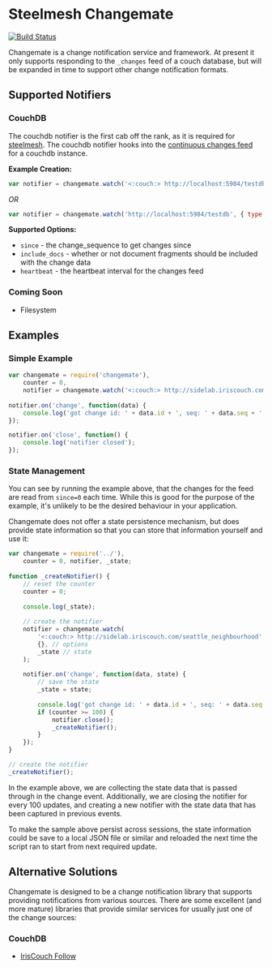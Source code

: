 # Steelmesh Changemate

<a href="http://travis-ci.org/#!/steelmesh/changemate"><img src="https://secure.travis-ci.org/steelmesh/changemate.png" alt="Build Status"></a>

Changemate is a change notification service and framework. At present it only supports responding to the `_changes` feed of a couch database, but will be expanded in time to support other change notification formats.

## Supported Notifiers

### CouchDB

The couchdb notifier is the first cab off the rank, as it is required for [steelmesh](https://github.com/steelmesh/steelmesh).  The couchdb notifier hooks into the [continuous changes feed](http://wiki.apache.org/couchdb/HTTP_Document_API#A_changes) for a couchdb instance.

__Example Creation:__

```js
var notifier = changemate.watch('<:couch:> http://localhost:5984/testdb');
```

_OR_

```js
var notifier = changemate.watch('http://localhost:5984/testdb', { type: 'couch' });
```

__Supported Options:__

- `since` - the change_sequence to get changes since
- `include_docs` - whether or not document fragments should be included with the change data
- `heartbeat` - the heartbeat interval for the changes feed

### Coming Soon

- Filesystem

## Examples

### Simple Example

```js
var changemate = require('changemate'),
    counter = 0,
    notifier = changemate.watch('<:couch:> http://sidelab.iriscouch.com/seattle_neighbourhood');
    
notifier.on('change', function(data) {
    console.log('got change id: ' + data.id + ', seq: ' + data.seq + ', counter: ' + (++counter));
});

notifier.on('close', function() {
    console.log('notifier closed');
});
```

### State Management

You can see by running the example above, that the changes for the feed are read from `since=0` each time.  While this is good for the purpose of the example, it's unlikely to be the desired behaviour in your application.

Changemate does not offer a state persistence mechanism, but does provide state information so that you can store that information yourself and use it:


```js
var changemate = require('../'),
    counter = 0, notifier, _state;
    
function _createNotifier() {
    // reset the counter
    counter = 0;
    
    console.log(_state);
    
    // create the notifier
    notifier = changemate.watch(
        '<:couch:> http://sidelab.iriscouch.com/seattle_neighbourhood', // target
        {}, // options
        _state // state
    );
    
    notifier.on('change', function(data, state) {
        // save the state
        _state = state;
        
        console.log('got change id: ' + data.id + ', seq: ' + data.seq + ', counter: ' + (++counter));
        if (counter >= 100) {
            notifier.close();
            _createNotifier();
        }
    });
}

// create the notifier
_createNotifier();
```

In the example above, we are collecting the state data that is passed through in the change event.  Additionally, we are closing the notifier for every 100 updates, and creating a new notifier with the state data that has been captured in previous events.

To make the sample above persist across sessions, the state information could be save to a local JSON file or similar and reloaded the next time the script ran to start from next required update.

## Alternative Solutions

Changemate is designed to be a change notification library that supports providing notifications from various sources.  There are some excellent (and more mature) libraries that provide similar services for usually just one of the change sources:

### CouchDB

- [IrisCouch Follow](https://github.com/iriscouch/follow)